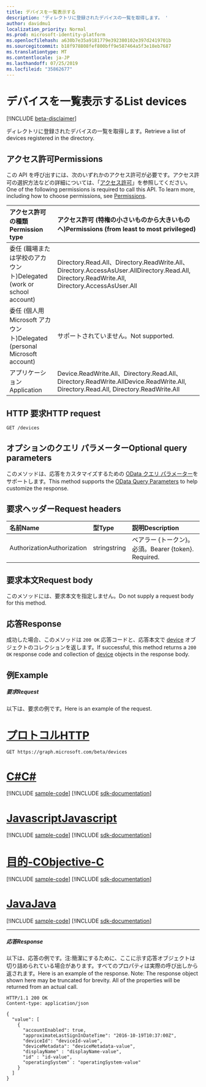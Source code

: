 ```yaml
---
title: デバイスを一覧表示する
description: 'ディレクトリに登録されたデバイスの一覧を取得します。 '
author: davidmu1
localization_priority: Normal
ms.prod: microsoft-identity-platform
ms.openlocfilehash: a630b7e35a9181779e392380102e397d2419701b
ms.sourcegitcommit: b18f978808fef800bff9e587464a5f3e18eb7687
ms.translationtype: MT
ms.contentlocale: ja-JP
ms.lasthandoff: 07/25/2019
ms.locfileid: "35862677"
---
```

# <a name="list-devices"></a><span data-ttu-id="aa4d1-103">デバイスを一覧表示する</span><span class="sxs-lookup"><span data-stu-id="aa4d1-103">List devices</span></span>

[!INCLUDE [beta-disclaimer](../../includes/beta-disclaimer.md)]

<span data-ttu-id="aa4d1-104">ディレクトリに登録されたデバイスの一覧を取得します。</span><span class="sxs-lookup"><span data-stu-id="aa4d1-104">Retrieve a list of devices registered in the directory.</span></span> 

## <a name="permissions"></a><span data-ttu-id="aa4d1-105">アクセス許可</span><span class="sxs-lookup"><span data-stu-id="aa4d1-105">Permissions</span></span>
<span data-ttu-id="aa4d1-p101">この API を呼び出すには、次のいずれかのアクセス許可が必要です。アクセス許可の選択方法などの詳細については、「[アクセス許可](/graph/permissions-reference)」を参照してください。</span><span class="sxs-lookup"><span data-stu-id="aa4d1-p101">One of the following permissions is required to call this API. To learn more, including how to choose permissions, see [Permissions](/graph/permissions-reference).</span></span>


|<span data-ttu-id="aa4d1-108">アクセス許可の種類</span><span class="sxs-lookup"><span data-stu-id="aa4d1-108">Permission type</span></span>      | <span data-ttu-id="aa4d1-109">アクセス許可 (特権の小さいものから大きいものへ)</span><span class="sxs-lookup"><span data-stu-id="aa4d1-109">Permissions (from least to most privileged)</span></span>              |
|:--------------------|:---------------------------------------------------------|
|<span data-ttu-id="aa4d1-110">委任 (職場または学校のアカウント)</span><span class="sxs-lookup"><span data-stu-id="aa4d1-110">Delegated (work or school account)</span></span> | <span data-ttu-id="aa4d1-111">Directory.Read.All、Directory.ReadWrite.All、Directory.AccessAsUser.All</span><span class="sxs-lookup"><span data-stu-id="aa4d1-111">Directory.Read.All, Directory.ReadWrite.All, Directory.AccessAsUser.All</span></span>    |
|<span data-ttu-id="aa4d1-112">委任 (個人用 Microsoft アカウント)</span><span class="sxs-lookup"><span data-stu-id="aa4d1-112">Delegated (personal Microsoft account)</span></span> | <span data-ttu-id="aa4d1-113">サポートされていません。</span><span class="sxs-lookup"><span data-stu-id="aa4d1-113">Not supported.</span></span>    |
|<span data-ttu-id="aa4d1-114">アプリケーション</span><span class="sxs-lookup"><span data-stu-id="aa4d1-114">Application</span></span> | <span data-ttu-id="aa4d1-115">Device.ReadWrite.All、Directory.Read.All、Directory.ReadWrite.All</span><span class="sxs-lookup"><span data-stu-id="aa4d1-115">Device.ReadWrite.All, Directory.Read.All, Directory.ReadWrite.All</span></span> |

## <a name="http-request"></a><span data-ttu-id="aa4d1-116">HTTP 要求</span><span class="sxs-lookup"><span data-stu-id="aa4d1-116">HTTP request</span></span>
<!-- { "blockType": "ignored" } -->
```http
GET /devices
```
## <a name="optional-query-parameters"></a><span data-ttu-id="aa4d1-117">オプションのクエリ パラメーター</span><span class="sxs-lookup"><span data-stu-id="aa4d1-117">Optional query parameters</span></span>
<span data-ttu-id="aa4d1-118">このメソッドは、応答をカスタマイズするための [OData クエリ パラメーター](https://developer.microsoft.com/graph/docs/concepts/query_parameters)をサポートします。</span><span class="sxs-lookup"><span data-stu-id="aa4d1-118">This method supports the [OData Query Parameters](https://developer.microsoft.com/graph/docs/concepts/query_parameters) to help customize the response.</span></span>
## <a name="request-headers"></a><span data-ttu-id="aa4d1-119">要求ヘッダー</span><span class="sxs-lookup"><span data-stu-id="aa4d1-119">Request headers</span></span>
| <span data-ttu-id="aa4d1-120">名前</span><span class="sxs-lookup"><span data-stu-id="aa4d1-120">Name</span></span>       | <span data-ttu-id="aa4d1-121">型</span><span class="sxs-lookup"><span data-stu-id="aa4d1-121">Type</span></span> | <span data-ttu-id="aa4d1-122">説明</span><span class="sxs-lookup"><span data-stu-id="aa4d1-122">Description</span></span>|
|:-----------|:------|:----------|
| <span data-ttu-id="aa4d1-123">Authorization</span><span class="sxs-lookup"><span data-stu-id="aa4d1-123">Authorization</span></span>  | <span data-ttu-id="aa4d1-124">string</span><span class="sxs-lookup"><span data-stu-id="aa4d1-124">string</span></span>  | <span data-ttu-id="aa4d1-p102">ベアラー {トークン}。必須。</span><span class="sxs-lookup"><span data-stu-id="aa4d1-p102">Bearer {token}. Required.</span></span> |

## <a name="request-body"></a><span data-ttu-id="aa4d1-127">要求本文</span><span class="sxs-lookup"><span data-stu-id="aa4d1-127">Request body</span></span>
<span data-ttu-id="aa4d1-128">このメソッドには、要求本文を指定しません。</span><span class="sxs-lookup"><span data-stu-id="aa4d1-128">Do not supply a request body for this method.</span></span>

## <a name="response"></a><span data-ttu-id="aa4d1-129">応答</span><span class="sxs-lookup"><span data-stu-id="aa4d1-129">Response</span></span>

<span data-ttu-id="aa4d1-130">成功した場合、このメソッドは `200 OK` 応答コードと、応答本文で [device](../resources/device.md) オブジェクトのコレクションを返します。</span><span class="sxs-lookup"><span data-stu-id="aa4d1-130">If successful, this method returns a `200 OK` response code and collection of [device](../resources/device.md) objects in the response body.</span></span>
## <a name="example"></a><span data-ttu-id="aa4d1-131">例</span><span class="sxs-lookup"><span data-stu-id="aa4d1-131">Example</span></span>
##### <a name="request"></a><span data-ttu-id="aa4d1-132">要求</span><span class="sxs-lookup"><span data-stu-id="aa4d1-132">Request</span></span>
<span data-ttu-id="aa4d1-133">以下は、要求の例です。</span><span class="sxs-lookup"><span data-stu-id="aa4d1-133">Here is an example of the request.</span></span>

# <a name="httptabhttp"></a>[<span data-ttu-id="aa4d1-134">プロトコル</span><span class="sxs-lookup"><span data-stu-id="aa4d1-134">HTTP</span></span>](#tab/http)
<!-- {
  "blockType": "request",
  "name": "get_devices"
}-->
```http
GET https://graph.microsoft.com/beta/devices
```
# <a name="ctabcsharp"></a>[<span data-ttu-id="aa4d1-135">C#</span><span class="sxs-lookup"><span data-stu-id="aa4d1-135">C#</span></span>](#tab/csharp)
[!INCLUDE [sample-code](../includes/snippets/csharp/get-devices-csharp-snippets.md)]
[!INCLUDE [sdk-documentation](../includes/snippets/snippets-sdk-documentation-link.md)]

# <a name="javascripttabjavascript"></a>[<span data-ttu-id="aa4d1-136">Javascript</span><span class="sxs-lookup"><span data-stu-id="aa4d1-136">Javascript</span></span>](#tab/javascript)
[!INCLUDE [sample-code](../includes/snippets/javascript/get-devices-javascript-snippets.md)]
[!INCLUDE [sdk-documentation](../includes/snippets/snippets-sdk-documentation-link.md)]

# <a name="objective-ctabobjc"></a>[<span data-ttu-id="aa4d1-137">目的-C</span><span class="sxs-lookup"><span data-stu-id="aa4d1-137">Objective-C</span></span>](#tab/objc)
[!INCLUDE [sample-code](../includes/snippets/objc/get-devices-objc-snippets.md)]
[!INCLUDE [sdk-documentation](../includes/snippets/snippets-sdk-documentation-link.md)]

# <a name="javatabjava"></a>[<span data-ttu-id="aa4d1-138">Java</span><span class="sxs-lookup"><span data-stu-id="aa4d1-138">Java</span></span>](#tab/java)
[!INCLUDE [sample-code](../includes/snippets/java/get-devices-java-snippets.md)]
[!INCLUDE [sdk-documentation](../includes/snippets/snippets-sdk-documentation-link.md)]

---

##### <a name="response"></a><span data-ttu-id="aa4d1-139">応答</span><span class="sxs-lookup"><span data-stu-id="aa4d1-139">Response</span></span>
<span data-ttu-id="aa4d1-p103">以下は、応答の例です。注:簡潔にするために、ここに示す応答オブジェクトは切り詰められている場合があります。すべてのプロパティは実際の呼び出しから返されます。</span><span class="sxs-lookup"><span data-stu-id="aa4d1-p103">Here is an example of the response. Note: The response object shown here may be truncated for brevity. All of the properties will be returned from an actual call.</span></span>
<!-- {
  "blockType": "response",
  "truncated": true,
  "@odata.type": "microsoft.graph.device",
  "isCollection": true
} -->
```http
HTTP/1.1 200 OK
Content-type: application/json

{
  "value": [
    {
      "accountEnabled": true,
      "approximateLastSignInDateTime": "2016-10-19T10:37:00Z",
      "deviceId": "deviceId-value",
      "deviceMetadata": "deviceMetadata-value",
      "displayName" : "displayName-value",
      "id" : "id-value", 
      "operatingSystem" : "operatingSystem-value"
    }
  ]
}
```

<!-- uuid: 8fcb5dbc-d5aa-4681-8e31-b001d5168d79
2015-10-25 14:57:30 UTC -->
<!--
{
  "type": "#page.annotation",
  "description": "List devices",
  "keywords": "",
  "section": "documentation",
  "tocPath": "",
  "suppressions": [
  ]
}
-->
